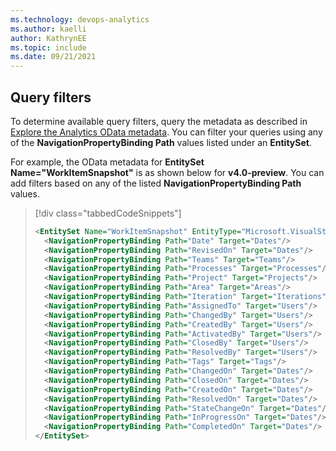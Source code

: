 ```yaml
---
ms.technology: devops-analytics
ms.author: kaelli
author: KathrynEE
ms.topic: include
ms.date: 09/21/2021
---
```


## Query filters

To determine available query filters, query the metadata as described in [Explore the Analytics OData metadata](../../extend-analytics/analytics-metadata.md). You can filter your queries using any of the **NavigationPropertyBinding Path** values listed under an **EntitySet**. 

For example, the OData metadata for **EntitySet Name="WorkItemSnapshot"** is as shown below for **v4.0-preview**.  You can add filters based on any of the listed **NavigationPropertyBinding Path** values. 

> [!div class="tabbedCodeSnippets"]
> ```XML
> <EntitySet Name="WorkItemSnapshot" EntityType="Microsoft.VisualStudio.Services.Analytics.Model.WorkItemSnapshot">
> 	<NavigationPropertyBinding Path="Date" Target="Dates"/>
> 	<NavigationPropertyBinding Path="RevisedOn" Target="Dates"/>
> 	<NavigationPropertyBinding Path="Teams" Target="Teams"/>
> 	<NavigationPropertyBinding Path="Processes" Target="Processes"/>
> 	<NavigationPropertyBinding Path="Project" Target="Projects"/>
> 	<NavigationPropertyBinding Path="Area" Target="Areas"/>
> 	<NavigationPropertyBinding Path="Iteration" Target="Iterations"/>
> 	<NavigationPropertyBinding Path="AssignedTo" Target="Users"/>
> 	<NavigationPropertyBinding Path="ChangedBy" Target="Users"/>
> 	<NavigationPropertyBinding Path="CreatedBy" Target="Users"/>
> 	<NavigationPropertyBinding Path="ActivatedBy" Target="Users"/>
> 	<NavigationPropertyBinding Path="ClosedBy" Target="Users"/>
> 	<NavigationPropertyBinding Path="ResolvedBy" Target="Users"/>
> 	<NavigationPropertyBinding Path="Tags" Target="Tags"/>
> 	<NavigationPropertyBinding Path="ChangedOn" Target="Dates"/>
> 	<NavigationPropertyBinding Path="ClosedOn" Target="Dates"/>
> 	<NavigationPropertyBinding Path="CreatedOn" Target="Dates"/>
> 	<NavigationPropertyBinding Path="ResolvedOn" Target="Dates"/>
> 	<NavigationPropertyBinding Path="StateChangeOn" Target="Dates"/>
> 	<NavigationPropertyBinding Path="InProgressOn" Target="Dates"/>
> 	<NavigationPropertyBinding Path="CompletedOn" Target="Dates"/>
> </EntitySet>
> ```


